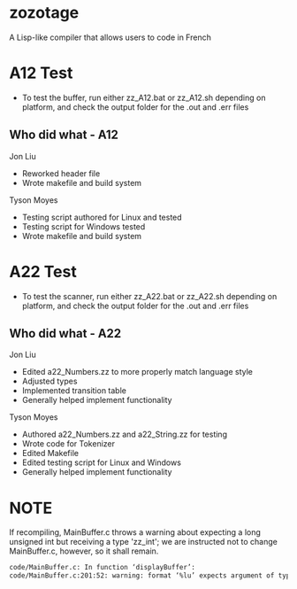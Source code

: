 # zozotage
A Lisp-like compiler that allows users to code in French

# A12 Test
* To test the buffer, run either zz_A12.bat or zz_A12.sh depending on platform, and check the output folder for the .out and .err files
## Who did what - A12
Jon Liu
* Reworked header file
* Wrote makefile and build system

Tyson Moyes
* Testing script authored for Linux and tested
* Testing script for Windows tested
* Wrote makefile and build system

# A22 Test
* To test the scanner, run either zz_A22.bat or zz_A22.sh depending on platform, and check the output folder for the .out and .err files
## Who did what - A22
Jon Liu
* Edited a22_Numbers.zz to more properly match language style
* Adjusted types
* Implemented transition table
* Generally helped implement functionality

Tyson Moyes
* Authored a22_Numbers.zz and a22_String.zz for testing
* Wrote code for Tokenizer
* Edited Makefile
* Edited testing script for Linux and Windows
* Generally helped implement functionality



# NOTE
If recompiling, MainBuffer.c throws a warning about expecting a long unsigned int but receiving a type 'zz_int'; we are instructed not to change MainBuffer.c, however, so it shall remain. 

```bash
code/MainBuffer.c: In function ‘displayBuffer’:
code/MainBuffer.c:201:52: warning: format ‘%lu’ expects argument of type ‘long unsigned int’, but argument 2 has type ‘zz_int’ {aka ‘int’} [-Wformat=]
```